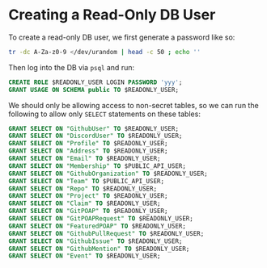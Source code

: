 # Creating a Read-Only DB User

To create a read-only DB user, we first generate a password like so:

```sh
tr -dc A-Za-z0-9 </dev/urandom | head -c 50 ; echo ''
```

Then log into the DB via `psql` and run:

```sql
CREATE ROLE $READONLY_USER LOGIN PASSWORD 'yyy';
GRANT USAGE ON SCHEMA public TO $READONLY_USER;
```

We should only be allowing access to non-secret tables, so we can run the following
to allow only `SELECT` statements on these tables:

```sql
GRANT SELECT ON "GithubUser" TO $READONLY_USER;
GRANT SELECT ON "DiscordUser" TO $READONLY_USER;
GRANT SELECT ON "Profile" TO $READONLY_USER;
GRANT SELECT ON "Address" TO $READONLY_USER;
GRANT SELECT ON "Email" TO $READONLY_USER;
GRANT SELECT ON "Membership" TO $PUBLIC_API_USER;
GRANT SELECT ON "GithubOrganization" TO $READONLY_USER;
GRANT SELECT ON "Team" TO $PUBLIC_API_USER;
GRANT SELECT ON "Repo" TO $READONLY_USER;
GRANT SELECT ON "Project" TO $READONLY_USER;
GRANT SELECT ON "Claim" TO $READONLY_USER;
GRANT SELECT ON "GitPOAP" TO $READONLY_USER;
GRANT SELECT ON "GitPOAPRequest" TO $READONLY_USER;
GRANT SELECT ON "FeaturedPOAP" TO $READONLY_USER;
GRANT SELECT ON "GithubPullRequest" TO $READONLY_USER;
GRANT SELECT ON "GithubIssue" TO $READONLY_USER;
GRANT SELECT ON "GithubMention" TO $READONLY_USER;
GRANT SELECT ON "Event" TO $READONLY_USER;
```
